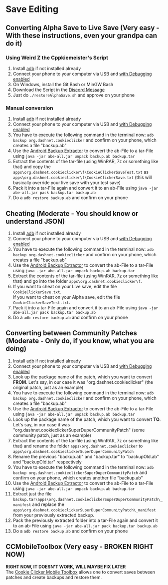 # Save Editing

## Converting Alpha Save to Live Save (Very easy - With these instructions, even your grandpa can do it)

### Using Weird Z the Cppkiemeister's Script

1. Install [adb](https://www.xda-developers.com/install-adb-windows-macos-linux/) if not installed already
2. Connect your phone to your computer via USB and [with Debugging enabled](https://www.embarcadero.com/starthere/xe5/mobdevsetup/android/en/enabling_usb_debugging_on_an_android_device.html)
3. On Windows, install the Git Bash or MinGW Bash
4. Download the Script in the [Discord Message](https://discordapp.com/channels/412363381891137536/581236824349868042/763114003064029245)
5. Just do ``./restoreAlphaSave.sh`` and approve on your phone

### Manual conversion

1. Install [adb](https://www.xda-developers.com/install-adb-windows-macos-linux/) if not installed already
2. Connect your phone to your computer via USB and [with Debugging enabled](https://www.embarcadero.com/starthere/xe5/mobdevsetup/android/en/enabling_usb_debugging_on_an_android_device.html)
3. You have to execute the following command in the terminal now: ``adb backup org.dashnet.cookieclicker`` and confirm on your phone, which creates a file "backup.ab"
4. Use the [Android Backup Extractor](https://github.com/nelenkov/android-backup-extractor/releases/download/20181012025725-d750899/abe-all.jar) to convert the ab-File to a tar-File using ``java -jar abe-all.jar unpack backup.ab backup.tar``
5. Extract the contents of the tar-file (using WinRAR, 7z or something like that) and copy the ``apps\org.dashnet.cookieclicker\f\CookieClickerSaveTest.txt`` as ``apps\org.dashnet.cookieclicker\f\CookieClickerSave.txt`` (this will basically override your live save with your test save)
6. Pack it into a tar-File again and convert it to an ab-File using ``java -jar abe-all.jar pack backup.tar backup.ab``
7. Do a ``adb restore backup.ab`` and confirm on your phone

## Cheating (Moderate - You should know or understand JSON)

1. Install [adb](https://www.xda-developers.com/install-adb-windows-macos-linux/) if not installed already
2. Connect your phone to your computer via USB and [with Debugging enabled](https://www.embarcadero.com/starthere/xe5/mobdevsetup/android/en/enabling_usb_debugging_on_an_android_device.html)
3. You have to execute the following command in the terminal now: ``adb backup org.dashnet.cookieclicker`` and confirm on your phone, which creates a file "backup.ab"
4. Use the [Android Backup Extractor](https://github.com/nelenkov/android-backup-extractor/releases/download/20181012025725-d750899/abe-all.jar) to convert the ab-File to a tar-File using ``java -jar abe-all.jar unpack backup.ab backup.tar``
5. Extract the contents of the tar-file (using WinRAR, 7z or something like that) and go into the folder ``apps\org.dashnet.cookieclicker\f``.
6. If you want to cheat on your Live save, edit the file ``CookieClickerSave.txt``.<br>
If you want to cheat on your Alpha save, edit the file ``CookieClickerSaveTest.txt``.
7. Pack it into a tar-File again and convert it to an ab-File using ``java -jar abe-all.jar pack backup.tar backup.ab``
8. Do a ``adb restore backup.ab`` and confirm on your phone

## Converting between Community Patches (Moderate - Only do, if you know, what you are doing)

1. Install [adb](https://www.xda-developers.com/install-adb-windows-macos-linux/) if not installed already
2. Connect your phone to your computer via USB and [with Debugging enabled](https://www.embarcadero.com/starthere/xe5/mobdevsetup/android/en/enabling_usb_debugging_on_an_android_device.html)
3. Look up the package name of the patch, which you want to convert **FROM**. Let's say, in our case it was "org.dashnet.cookieclicker" (the original patch, just as an example)
4. You have to execute the following command in the terminal now: ``adb backup org.dashnet.cookieclicker`` and confirm on your phone, which creates a file "backup.ab"
5. Use the [Android Backup Extractor](https://github.com/nelenkov/android-backup-extractor/releases/download/20181012025725-d750899/abe-all.jar) to convert the ab-File to a tar-File using ``java -jar abe-all.jar unpack backup.ab backup.tar``
6. Look up the package name of the patch, which you want to convert **TO**. Let's say, in our case it was "org.dashnet.cookieclickerSuperDuperCommunityPatch" (some community patch, just as an example)
7. Extract the contents of the tar-file (using WinRAR, 7z or something like that) and rename the folder ``apps\org.dashnet.cookieclicker`` to ``apps\org.dashnet.cookieclickerSuperDuperCommunityPatch``
8. Rename the previous "backup.ab" and "backup.tar" to "backupOld.ab" and "backupOld.tar" respectively
9. You have to execute the following command in the terminal now: ``adb backup org.dashnet.cookieclickerSuperDuperCommunityPatch`` and confirm on your phone, which creates another file "backup.ab"
10. Use the [Android Backup Extractor](https://github.com/nelenkov/android-backup-extractor/releases/download/20181012025725-d750899/abe-all.jar) to convert the ab-File to a tar-File using ``java -jar abe-all.jar unpack backup.ab backup.tar``
11. Extract just the file ``backup.tar\apps\org.dashnet.cookieclickerSuperDuperCommunityPatch\_manifest`` and replace the ``apps\org.dashnet.cookieclickerSuperDuperCommunityPatch\_manifest`` from your previously extracted backup.
12. Pack the previously extracted folder into a tar-File again and convert it to an ab-File using ``java -jar abe-all.jar pack backup.tar backup.ab``
13. Do a ``adb restore backup.ab`` and confirm on your phone

## CCMobileToolbox (Very easy - BROKEN RIGHT NOW)

**RIGHT NOW, IT DOESN'T WORK, WILL MAYBE FIX LATER**<br>
The [Cookie Clicker Mobile Toolbox](toolbox) allows one to convert saves between patches and create backups and restore them.
